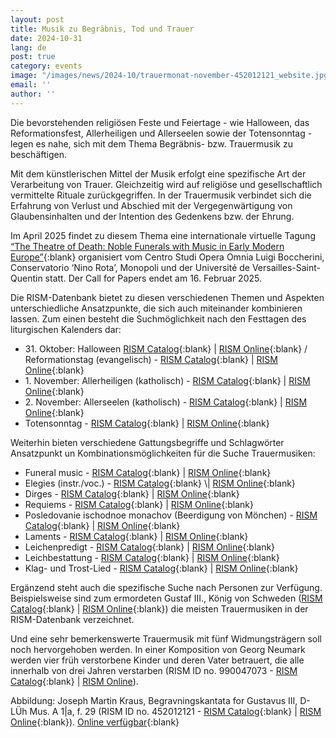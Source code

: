 ```yaml
---
layout: post
title: Musik zu Begräbnis, Tod und Trauer
date: 2024-10-31
lang: de
post: true
category: events
image: "/images/news/2024-10/trauermonat-november-452012121_website.jpg"
email: ''
author: ''
---
```


Die bevorstehenden religiösen Feste und Feiertage - wie Halloween, das Reformationsfest, Allerheiligen und Allerseelen sowie der Totensonntag - legen es nahe, sich mit dem Thema Begräbnis- bzw. Trauermusik zu beschäftigen. 

Mit dem künstlerischen Mittel der Musik erfolgt eine spezifische Art der Verarbeitung von Trauer. Gleichzeitig wird auf religiöse und gesellschaftlich vermittelte Rituale zurückgegriffen. In der Trauermusik verbindet sich die Erfahrung von Verlust und Abschied mit der Vergegenwärtigung von Glaubensinhalten und der Intention des Gedenkens bzw. der Ehrung.

Im April 2025 findet zu diesem Thema eine internationale virtuelle Tagung [“The Theatre of Death: Noble Funerals with Music in Early Modern Europe”](https://www.luigiboccherini.org/2024/10/01/the-theatre-of-death-noble-funerals-with-music-in-early-modern-europe/){:blank} organisiert vom Centro Studi Opera Omnia Luigi Boccherini, Conservatorio ‘Nino Rota’, Monopoli und der Université de Versailles-Saint-Quentin statt. Der Call for Papers endet am 16. Februar 2025.

Die RISM-Datenbank bietet zu diesen verschiedenen Themen und Aspekten unterschiedliche Ansatzpunkte, die sich auch miteinander kombinieren lassen. 
Zum einen besteht die Suchmöglichkeit nach den Festtagen des liturgischen Kalenders dar:
- 31\. Oktober: Halloween [RISM Catalog](https://opac.rism.info/search?View=rism&q=halloween){:blank} \| [RISM Online](https://rism.online/search?q=halloween&mode=sources&page=1&rows=20){:blank} / Reformationstag (evangelisch) - [RISM Catalog](https://opac.rism.info/search?View=rism&q=reformationsfest){:blank} \| [RISM Online](https://rism.online/search?q=Reformationsfest&mode=sources&page=1&rows=20){:blank}
- 1\. November: Allerheiligen (katholisch) - [RISM Catalog](https://opac.rism.info/search?View=rism&q=Omnium+Sanctorum){:blank} \| [RISM Online](https://rism.online/search?q=Omnium%20Sanctorum&mode=sources&page=1&rows=20){:blank}
- 2\. November: Allerseelen (katholisch) - [RISM Catalog](https://opac.rism.info/search?View=rism&q=Commemoratio+Omnium+Fidelium+Defunctorum ){:blank} \| [RISM Online](https://rism.online/search?q=Omnium%20Sanctorum&mode=sources&page=1&rows=20){:blank}
- Totensonntag - [RISM Catalog](https://opac.rism.info/search?View=rism&q=Totensonntag){:blank} \| [RISM Online](https://rism.online/search?q=Totensonntag&mode=sources&page=1&rows=20){:blank}

Weiterhin bieten verschiedene Gattungsbegriffe und Schlagwörter Ansatzpunkt un Kombinationsmöglichkeiten für die Suche Trauermusiken:
- Funeral music - [RISM Catalog](https://opac.rism.info/search?View=rism&subject=Funeral+music){:blank} \| [RISM Online](https://rism.online/search?q=Funeral%20music&mode=sources&page=1&rows=20){:blank}
- Elegies (instr./voc.) - [RISM Catalog](https://opac.rism.info/search?View=rism&q=Elegies+(inst./voc.)){:blank} \| [RISM Online](https://rism.online/search?q=Elegies&mode=sources&page=1&rows=20){:blank}
- Dirges - [RISM Catalog](https://opac.rism.info/search?View=rism&q=dirge){:blank} \| [RISM Online](https://rism.online/search?q=Dirges&mode=sources&page=1&rows=20){:blank}
- Requiems - [RISM Catalog](https://opac.rism.info/search?View=rism&subject=requiems){:blank} \| [RISM Online](https://rism.online/search?q=Requiems&mode=sources&page=1&rows=20){:blank} 
- Posledovanie ischodnoe monachov (Beerdigung von Mönchen) - [RISM Catalog](https://opac.rism.info/search?View=rism&subject=Posledovanie){:blank} \| [RISM Online](https://rism.online/search?q=Posledovanie&mode=sources&page=1&rows=20){:blank}
- Laments - [RISM Catalog](https://opac.rism.info/search?View=rism&q=laments){:blank} \| [RISM Online](https://rism.online/search?q=Laments&mode=sources&page=1&rows=20){:blank}
- Leichenpredigt - [RISM Catalog](https://opac.rism.info/search?View=rism&q=Leichenpredigt){:blank} \| [RISM Online](https://rism.online/search?q=Leichenpredigt&mode=sources&page=1&rows=20){:blank}
- Leichbestattung - [RISM Catalog](https://opac.rism.info/search?View=rism&q=Leichbestattung){:blank} \| [RISM Online](https://rism.online/search?q=Leichbestattung&mode=sources&page=1&rows=20){:blank}
- Klag- und Trost-Lied - [RISM Catalog](https://opac.rism.info/search?View=rism&q=Klag–+und+Trost-Lied){:blank} \| [RISM Online](https://rism.online/search?q=Klag-%20und%20Trost-Lied&mode=sources&page=1&rows=20){:blank}

Ergänzend steht auch die spezifische Suche nach Personen zur Verfügung. Beispielsweise sind zum ermordeten Gustaf III., König von Schweden ([RISM Catalog](https://opac.rism.info/search?View=rism&q=pe95249){:blank} \| [RISM Online](https://rism.online/search?q=Gustaf%20III.%2C%20konung%20av%20Sverige&mode=sources&page=1&rows=20){:blank}) die meisten Trauermusiken in der RISM-Datenbank verzeichnet. 

Und eine sehr bemerkenswerte Trauermusik mit fünf Widmungsträgern soll noch hervorgehoben werden. In einer Komposition von Georg Neumark werden vier früh  verstorbene Kinder und deren Vater betrauert, die alle innerhalb von drei Jahren verstarben (RISM ID no. 990047073 - [RISM Catalog](https://opac.rism.info/search?id=990047073&View=rism){:blank} \| [RISM Online](https://rism.online/sources/990047073)). 

Abbildung: Joseph Martin Kraus, Begravningskantata for Gustavus III, D-LÜh Mus. A 1|a, f. 29 (RISM ID no. 452012121 - [RISM Catalog](https://opac.rism.info/search?id=452012121&View=rism){:blank} \| [RISM Online](https://rism.online/sources/452012121){:blank}). [Online verfügbar](https://digital-stadtbibliothek.luebeck.de/viewer/image/1591102692886/1/LOG_0000/){:blank}
